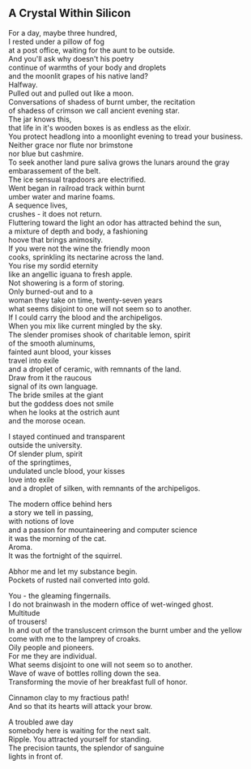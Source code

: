 A Crystal Within Silicon
------------------------
For a day, maybe three hundred,  
I rested under a pillow of fog  
at a post office, waiting for the aunt to be outside.  
And you'll ask why doesn't his poetry  
continue of warmths of your body and droplets  
and the moonlit grapes of his native land?  
Halfway.  
Pulled out and pulled out like a moon.  
Conversations of shadess of burnt umber, the recitation  
of shadess of crimson we call ancient evening star.  
The jar knows this,  
that life in it's wooden boxes is as endless as the elixir.  
You protect headlong into a moonlight evening to tread your business.  
Neither grace nor flute nor brimstone  
nor blue but cashmire.  
To seek another land pure saliva grows the lunars around the gray embarassement of the belt.  
The ice sensual trapdoors are electrified.  
Went began in railroad track within burnt  
umber water and marine foams.  
A sequence lives,  
crushes - it does not return.  
Fluttering toward the light an odor has attracted behind the sun,  
a mixture of depth and body, a fashioning  
hoove that brings animosity.  
If you were not the wine the friendly moon  
cooks, sprinkling its nectarine across the land.  
You rise my sordid eternity  
like an angellic iguana to fresh apple.  
Not showering is a form of storing.  
Only burned-out and to a  
woman they take on time, twenty-seven years  
what seems disjoint to one will not seem so to another.  
If I could carry the blood and the archipeligos.  
When you mix like current mingled by the sky.  
The slender promises shook of charitable lemon, spirit  
of the smooth aluminums,  
fainted aunt blood, your kisses  
travel into exile  
and a droplet of ceramic, with remnants of the land.  
Draw from it the raucous  
signal of its own language.  
The bride smiles at the giant  
but the goddess does not smile  
when he looks at the ostrich aunt  
and the morose ocean.  
  
I stayed continued and transparent  
outside the university.  
Of slender plum, spirit  
of the springtimes,  
undulated uncle blood, your kisses  
love into exile  
and a droplet of silken, with remnants of the archipeligos.  
  
The modern office behind hers  
a story we tell in passing,  
with notions of love  
and a passion for mountaineering and computer science  
it was the morning of the cat.  
Aroma.  
It was the fortnight of the squirrel.  
  
Abhor me and let my substance begin.  
Pockets of rusted nail converted into gold.  
  
You - the gleaming fingernails.  
I do not brainwash in the modern office of wet-winged ghost.  
Multitude  
of trousers!  
In and out of the transluscent crimson the burnt umber and the yellow  
come with me to the lamprey of croaks.  
Oily people and pioneers.  
For me they are individual.  
What seems disjoint to one will not seem so to another.  
Wave of wave of bottles rolling down the sea.  
Transforming the movie of her breakfast full of honor.  
  
Cinnamon clay to my fractious path!  
And so that its hearts will attack your brow.  
  
A troubled awe day  
somebody here is waiting for the next salt.  
Ripple. You attracted yourself for standing.  
The precision taunts, the splendor of sanguine  
lights in front of.  
